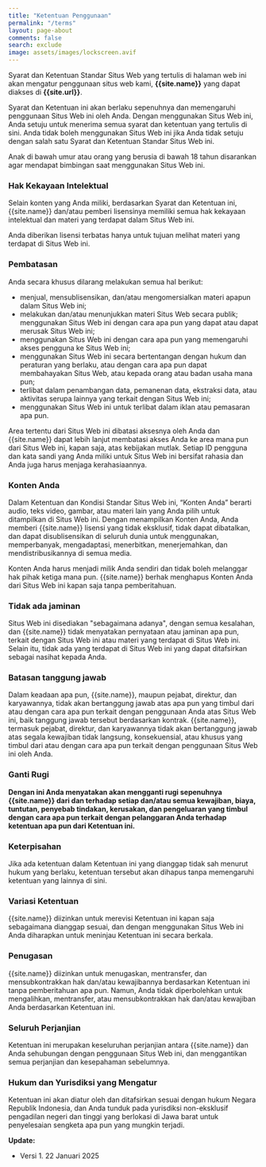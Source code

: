 ```yaml
---
title: "Ketentuan Penggunaan"
permalink: "/terms"
layout: page-about
comments: false
search: exclude
image: assets/images/lockscreen.avif
---
```


Syarat dan Ketentuan Standar Situs Web yang tertulis di halaman web ini akan mengatur penggunaan situs web kami, **{{site.name}}** yang dapat diakses di **{{site.url}}**.

Syarat dan Ketentuan ini akan berlaku sepenuhnya dan memengaruhi penggunaan Situs Web ini oleh Anda. Dengan menggunakan Situs Web ini, Anda setuju untuk menerima semua syarat dan ketentuan yang tertulis di sini. Anda tidak boleh menggunakan Situs Web ini jika Anda tidak setuju dengan salah satu Syarat dan Ketentuan Standar Situs Web ini.

Anak di bawah umur atau orang yang berusia di bawah 18 tahun disarankan agar mendapat bimbingan saat menggunakan Situs Web ini.

### Hak Kekayaan Intelektual

Selain konten yang Anda miliki, berdasarkan Syarat dan Ketentuan ini, {{site.name}} dan/atau pemberi lisensinya memiliki semua hak kekayaan intelektual dan materi yang terdapat dalam Situs Web ini.

Anda diberikan lisensi terbatas hanya untuk tujuan melihat materi yang terdapat di Situs Web ini.

### Pembatasan

Anda secara khusus dilarang melakukan semua hal berikut:
- menjual, mensublisensikan, dan/atau mengomersialkan materi apapun dalam Situs Web ini;
- melakukan dan/atau menunjukkan materi Situs Web secara publik; menggunakan Situs Web ini dengan cara apa pun yang dapat atau dapat merusak Situs Web ini;
- menggunakan Situs Web ini dengan cara apa pun yang memengaruhi akses pengguna ke Situs Web ini;
- menggunakan Situs Web ini secara bertentangan dengan hukum dan peraturan yang berlaku, atau dengan cara apa pun dapat membahayakan Situs Web, atau kepada orang atau badan usaha mana pun;
- terlibat dalam penambangan data, pemanenan data, ekstraksi data, atau aktivitas serupa lainnya yang terkait dengan Situs Web ini;
- menggunakan Situs Web ini untuk terlibat dalam iklan atau pemasaran apa pun.

Area tertentu dari Situs Web ini dibatasi aksesnya oleh Anda dan {{site.name}} dapat lebih lanjut membatasi akses Anda ke area mana pun dari Situs Web ini, kapan saja, atas kebijakan mutlak. Setiap ID pengguna dan kata sandi yang Anda miliki untuk Situs Web ini bersifat rahasia dan Anda juga harus menjaga kerahasiaannya.

### Konten Anda

Dalam Ketentuan dan Kondisi Standar Situs Web ini, “Konten Anda” berarti audio, teks video, gambar, atau materi lain yang Anda pilih untuk ditampilkan di Situs Web ini. Dengan menampilkan Konten Anda, Anda memberi {{site.name}} lisensi yang tidak eksklusif, tidak dapat dibatalkan, dan dapat disublisensikan di seluruh dunia untuk menggunakan, memperbanyak, mengadaptasi, menerbitkan, menerjemahkan, dan mendistribusikannya di semua media.

Konten Anda harus menjadi milik Anda sendiri dan tidak boleh melanggar hak pihak ketiga mana pun. {{site.name}} berhak menghapus Konten Anda dari Situs Web ini kapan saja tanpa pemberitahuan.

### Tidak ada jaminan

Situs Web ini disediakan "sebagaimana adanya", dengan semua kesalahan, dan {{site.name}} tidak menyatakan pernyataan atau jaminan apa pun, terkait dengan Situs Web ini atau materi yang terdapat di Situs Web ini. Selain itu, tidak ada yang terdapat di Situs Web ini yang dapat ditafsirkan sebagai nasihat kepada Anda.

### Batasan tanggung jawab

Dalam keadaan apa pun, {{site.name}}, maupun pejabat, direktur, dan karyawannya, tidak akan bertanggung jawab atas apa pun yang timbul dari atau dengan cara apa pun terkait dengan penggunaan Anda atas Situs Web ini, baik tanggung jawab tersebut berdasarkan kontrak. {{site.name}}, termasuk pejabat, direktur, dan karyawannya tidak akan bertanggung jawab atas segala kewajiban tidak langsung, konsekuensial, atau khusus yang timbul dari atau dengan cara apa pun terkait dengan penggunaan Situs Web ini oleh Anda.

### Ganti Rugi

**Dengan ini Anda menyatakan akan mengganti rugi sepenuhnya {{site.name}} dari dan terhadap setiap dan/atau semua kewajiban, biaya, tuntutan, penyebab tindakan, kerusakan, dan pengeluaran yang timbul dengan cara apa pun terkait dengan pelanggaran Anda terhadap ketentuan apa pun dari Ketentuan ini.**

### Keterpisahan

Jika ada ketentuan dalam Ketentuan ini yang dianggap tidak sah menurut hukum yang berlaku, ketentuan tersebut akan dihapus tanpa memengaruhi ketentuan yang lainnya di sini.

### Variasi Ketentuan

{{site.name}} diizinkan untuk merevisi Ketentuan ini kapan saja sebagaimana dianggap sesuai, dan dengan menggunakan Situs Web ini Anda diharapkan untuk meninjau Ketentuan ini secara berkala.

### Penugasan

{{site.name}} diizinkan untuk menugaskan, mentransfer, dan mensubkontrakkan hak dan/atau kewajibannya berdasarkan Ketentuan ini tanpa pemberitahuan apa pun. Namun, Anda tidak diperbolehkan untuk mengalihkan, mentransfer, atau mensubkontrakkan hak dan/atau kewajiban Anda berdasarkan Ketentuan ini.

### Seluruh Perjanjian

Ketentuan ini merupakan keseluruhan perjanjian antara {{site.name}} dan Anda sehubungan dengan penggunaan Situs Web ini, dan menggantikan semua perjanjian dan kesepahaman sebelumnya.

### Hukum dan Yurisdiksi yang Mengatur

Ketentuan ini akan diatur oleh dan ditafsirkan sesuai dengan hukum Negara Republik Indonesia, dan Anda tunduk pada yurisdiksi non-eksklusif pengadilan negeri dan tinggi yang berlokasi di Jawa barat untuk penyelesaian sengketa apa pun yang mungkin terjadi.

**Update:**
- Versi 1. 22 Januari 2025